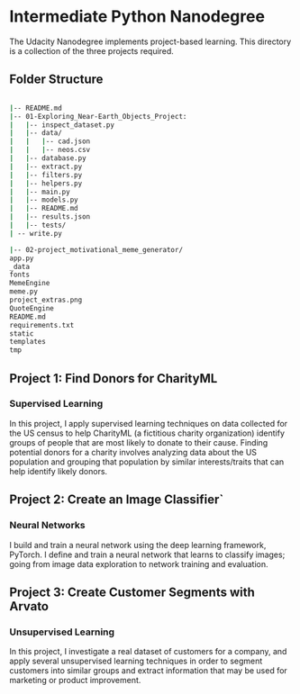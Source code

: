 # Intermediate Python Nanodegree

The Udacity Nanodegree implements project-based learning. This directory is a collection of the three projects required. 

## Folder Structure

```bash

|-- README.md
|-- 01-Exploring_Near-Earth_Objects_Project:
|   |-- inspect_dataset.py
|   |-- data/
|   |   |-- cad.json
|   |   |-- neos.csv
|   |-- database.py
|   |-- extract.py
|   |-- filters.py
|   |-- helpers.py
|   |-- main.py
|   |-- models.py
|   |-- README.md
|   |-- results.json
|   |-- tests/
| -- write.py

|-- 02-project_motivational_meme_generator/
app.py
_data
fonts
MemeEngine
meme.py
project_extras.png
QuoteEngine
README.md
requirements.txt
static
templates
tmp
```

## Project 1: Find Donors for CharityML
### Supervised Learning

In this project, I apply supervised learning techniques on data collected for the US census to help CharityML (a fictitious charity organization) identify groups of people that are most likely to donate to their cause. Finding potential donors for a charity involves analyzing data about the US population and grouping that population by similar interests/traits that can help identify likely donors.

## Project 2: Create an Image Classifier`
### Neural Networks
I build and train a neural network using the deep learning framework, PyTorch. I define and train a neural network that learns to classify images; going from image data exploration to network training and evaluation.

## Project 3: Create Customer Segments with Arvato
### Unsupervised Learning
In this project, I investigate a real dataset of customers for a company, and apply several unsupervised learning techniques in order to segment customers into similar groups and extract information that may be used for marketing or product improvement.

